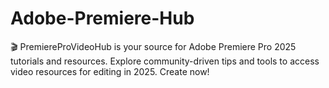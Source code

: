 # Adobe-Premiere-Hub
🎬 PremiereProVideoHub is your source for Adobe Premiere Pro 2025 tutorials and resources. Explore community-driven tips and tools to access video resources for editing in 2025. Create now!
